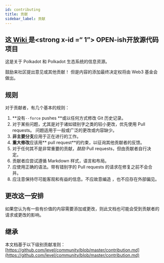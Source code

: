 ```yaml
---
id: contributing
title: 贡献
sidebar_label: 贡献
---
```


## 这[ Wiki ](https://github.com/w3f/Polkadot-wiki)是<strong x-id =“ 1”> OPEN-ish开放源代码项目</strong>

这是关于 Polkadot 和 Polkadot 生态系统的信息资源。

鼓励来社区提出意见或其他贡献！ 但是内容的添加最终决定权将由 Web3 基金会做出。

## 规则

对于贡献者，有几个基本的规则：

1. **没有` --force ` pushes **或以任何方式修改 Git 历史记录。
2. 对于某些问题，尤其是对于诸如错别字之类的较小更改，优先使用 Pull requests。 问题适用于一般或广泛的更改或内容缺少。
3. **非主要分支**应用于正在进行的工作。
4. **重大修改**应该用** pull request**的约束，以征询其他贡献者的反馈。
5. 对于任何其不是非常重要的贡献，_鼓励_ Pull requests，但由贡献者自行决定。
6. 贡献者应尝试遵循 Markdown 样式，语言和布局。
7. 应使用正确的语法。带有错别字的 Pull requests 的请求在修复之前不会合并。
8. 应注意保持尽可能客观和有益的信息。不应故意编造 ，也不应存在外部偏见。


## 更改这一安排

如果您认为有一些有价值的内容需要添加或更改，则此文档也可能会受到贡献者的请求或更改的影响。

## 继承

本文档基于以下级别贡献准则：[https://github.com/level/community/blob/master/contribution.md](https://github.com/level/community/blob/master/contribution.md)
